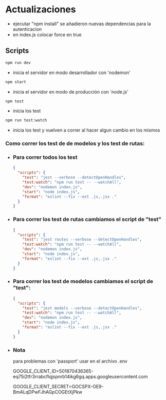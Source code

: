 # Actualizaciones

- ejecutar "npm install" se añadieron nuevas dependencias para la autenticacion
- en index.js colocar force en true

## Scripts

```bash
npm run dev
```

- inicia el servidor en modo desarrollador con 'nodemon'

```bash
npm start
```

- inicia el servidor en modo de producción con 'node.js'

```bash
npm test
```

- inicia los test

```bash
npm run test:watch
```

- inicia los test y vuelven a correr al hacer algun cambio en los mismos

### Como correr los test de de modelos y los test de rutas:

- ### Para correr todos los test

  ```json
  {
    "scripts": {
      "test": "jest --verbose --detectOpenHandles",
      "test:watch": "npm run test -- --watchAll",
      "dev": "nodemon index.js",
      "start": "node index.js",
      "format": "eslint --fix --ext .js,.jsx ."
    }
  }
  ```

- ### Para correr los test de rutas cambiamos el script de "test"

  ```json
  {
    "scripts": {
      "test": "jest routes --verbose --detectOpenHandles",
      "test:watch": "npm run test -- --watchAll",
      "dev": "nodemon index.js",
      "start": "node index.js",
      "format": "eslint --fix --ext .js,.jsx ."
    }
  }
  ```

- ### Para correr los test de modelos cambiamos el script de "test":

  ```json
  {
    "scripts": {
      "test": "jest models --verbose --detectOpenHandles",
      "test:watch": "npm run test -- --watchAll",
      "dev": "nodemon index.js",
      "start": "node index.js",
      "format": "eslint --fix --ext .js,.jsx ."
    }
  }
  ```

- ### Nota

  para problemas con 'passport' usar en el archivo .env

  GOOGLE_CLIENT_ID=501870436365-eq75i2tfr3rrabcflqjspnrb14ikg6gq.apps.googleusercontent.com

  GOOGLE_CLIENT_SECRET=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
